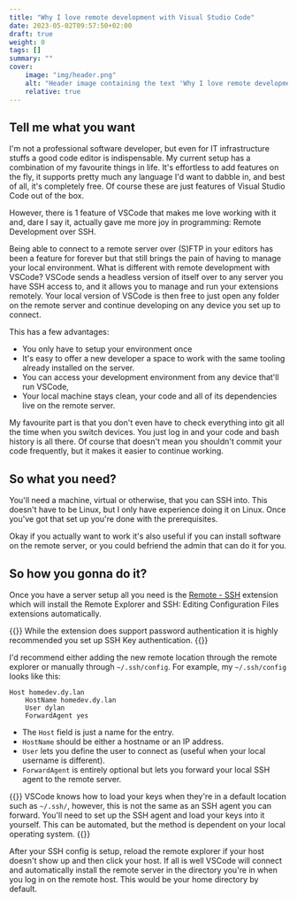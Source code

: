 ```yaml
---
title: "Why I love remote development with Visual Studio Code"
date: 2023-05-02T09:57:50+02:00
draft: true
weight: 0
tags: []
summary: ""
cover:
    image: "img/header.png"
    alt: "Header image containing the text 'Why I love remote development with Visual Studio Code'"
    relative: true
---
```

## Tell me what you want
I'm not a professional software developer, but even for IT infrastructure stuffs a good code editor is indispensable.
My current setup has a combination of my favourite things in life. It's effortless to add features on the fly, it supports pretty much any language I'd want to dabble in, and best of all, it's completely free. Of course these are just features of Visual Studio Code out of the box.

However, there is 1 feature of VSCode that makes me love working with it and, dare I say it, actually gave me more joy in programming: Remote Development over SSH.  

Being able to connect to a remote server over (S)FTP in your editors has been a feature for forever but that still brings the pain of having to manage your local environment. What is different with remote development with VSCode? VSCode sends a headless version of itself over to any server you have SSH access to, and it allows you to manage and run your extensions remotely. Your local version of VSCode is then free to just open any folder on the remote server and continue developing on any device you set up to connect.

This has a few advantages:
- You only have to setup your environment once
- It's easy to offer a new developer a space to work with the same tooling already installed on the server.
- You can access your development environment from any device that'll run VSCode,
- Your local machine stays clean, your code and all of its dependencies live on the remote server.

My favourite part is that you don't even have to check everything into git all the time when you switch devices. You just log in and your code and bash history is all there. Of course that doesn't mean you shouldn't commit your code frequently, but it makes it easier to continue working.

## So what you need?
You'll need a machine, virtual or otherwise, that you can SSH into. This doesn't have to be Linux, but I only have experience doing it on Linux. Once you've got that set up you're done with the prerequisites.

Okay if you actually want to work it's also useful if you can install software on the remote server, or you could befriend the admin that can do it for you.

## So how you gonna do it?

Once you have a server setup all you need is the [Remote - SSH](https://marketplace.visualstudio.com/items?itemName=ms-vscode-remote.remote-ssh) extension which will install the Remote Explorer and SSH: Editing Configuration Files extensions automatically.

{{<callout type="info">}}
While the extension does support password authentication it is highly recommended you set up SSH Key authentication.
{{</callout>}}

I'd recommend either adding the new remote location through the remote explorer or manually through `~/.ssh/config`. For example, my `~/.ssh/config` looks like this:
```text
Host homedev.dy.lan
	HostName homedev.dy.lan
	User dylan
	ForwardAgent yes
```

- The `Host` field is just a name for the entry.
- `HostName` should be either a hostname or an IP address.
- `User` lets you define the user to connect as (useful when your local username is different).
- `ForwardAgent` is entirely optional but lets you forward your local SSH agent to the remote server.

{{<callout type="info">}}
VSCode knows how to load your keys when they're in a default location such as `~/.ssh/`, however, this is not the same as an SSH agent you can forward. You'll need to set up the SSH agent and load your keys into it yourself. This can be automated, but the method is dependent on your local operating system.
{{</callout>}}

After your SSH config is setup, reload the remote explorer if your host doesn't show up and then click your host. If all is well VSCode will connect and automatically install the remote server in the directory you're in when you log in on the remote host. This would be your home directory by default.
